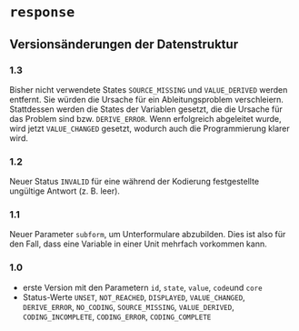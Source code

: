 # `response`
## Versionsänderungen der Datenstruktur

### 1.3

Bisher nicht verwendete States `SOURCE_MISSING` und `VALUE_DERIVED` werden entfernt. Sie würden die Ursache für ein Ableitungsproblem verschleiern. Stattdessen werden die States der Variablen gesetzt, die die Ursache für das Problem sind bzw. `DERIVE_ERROR`. Wenn erfolgreich abgeleitet wurde, wird jetzt `VALUE_CHANGED` gesetzt, wodurch auch die Programmierung klarer wird.

### 1.2

Neuer Status `INVALID` für eine während der Kodierung festgestellte ungültige Antwort (z. B. leer).

### 1.1

Neuer Parameter `subform`, um Unterformulare abzubilden. Dies ist also für den Fall, dass eine Variable in einer Unit mehrfach vorkommen kann.

### 1.0

* erste Version mit den Parametern `id`, `state`, `value`, `code`und `core`
* Status-Werte `UNSET`, `NOT_REACHED`, `DISPLAYED`, `VALUE_CHANGED`, `DERIVE_ERROR`, `NO_CODING`, `SOURCE_MISSING`, `VALUE_DERIVED`, `CODING_INCOMPLETE`, `CODING_ERROR`, `CODING_COMPLETE`
